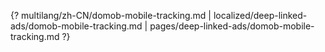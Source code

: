 {? multilang/zh-CN/domob-mobile-tracking.md | localized/deep-linked-ads/domob-mobile-tracking.md | pages/deep-linked-ads/domob-mobile-tracking.md ?}
